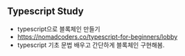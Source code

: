 ## Typescript Study

- typescript으로 블록체인 만들기
 - https://nomadcoders.co/typescript-for-beginners/lobby
 - typescript 기초 문법 배우고 간단하게 블록체인 구현해봄.

